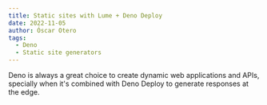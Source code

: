 ```yaml
---
title: Static sites with Lume + Deno Deploy
date: 2022-11-05
author: Óscar Otero
tags:
  - Deno
  - Static site generators
---
```


Deno is always a great choice to create dynamic web applications and APIs,
specially when it's combined with Deno Deploy to generate responses at the edge.

